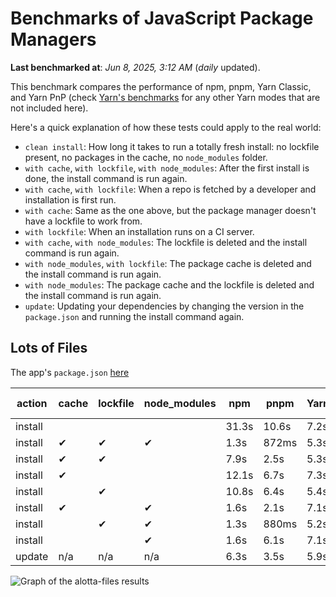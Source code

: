 # Benchmarks of JavaScript Package Managers

**Last benchmarked at**: _Jun 8, 2025, 3:12 AM_ (_daily_ updated).

This benchmark compares the performance of npm, pnpm, Yarn Classic, and Yarn PnP (check [Yarn's benchmarks](https://yarnpkg.com/benchmarks) for any other Yarn modes that are not included here).

Here's a quick explanation of how these tests could apply to the real world:

- `clean install`: How long it takes to run a totally fresh install: no lockfile present, no packages in the cache, no `node_modules` folder.
- `with cache`, `with lockfile`, `with node_modules`: After the first install is done, the install command is run again.
- `with cache`, `with lockfile`: When a repo is fetched by a developer and installation is first run.
- `with cache`: Same as the one above, but the package manager doesn't have a lockfile to work from.
- `with lockfile`: When an installation runs on a CI server.
- `with cache`, `with node_modules`: The lockfile is deleted and the install command is run again.
- `with node_modules`, `with lockfile`: The package cache is deleted and the install command is run again.
- `with node_modules`: The package cache and the lockfile is deleted and the install command is run again.
- `update`: Updating your dependencies by changing the version in the `package.json` and running the install command again.

## Lots of Files

The app's `package.json` [here](https://github.com/pnpm/pnpm.io/blob/main/benchmarks/fixtures/alotta-files/package.json)

| action  | cache | lockfile | node_modules| npm | pnpm | Yarn | Yarn PnP |
| ---     | ---   | ---      | ---         | --- | ---  | ---  | ---      |
| install |       |          |             | 31.3s | 10.6s | 7.2s | 3.6s |
| install | ✔     | ✔        | ✔           | 1.3s | 872ms | 5.3s | n/a |
| install | ✔     | ✔        |             | 7.9s | 2.5s | 5.3s | 1.3s |
| install | ✔     |          |             | 12.1s | 6.7s | 7.3s | 3s |
| install |       | ✔        |             | 10.8s | 6.4s | 5.4s | 1.3s |
| install | ✔     |          | ✔           | 1.6s | 2.1s | 7.1s | n/a |
| install |       | ✔        | ✔           | 1.3s | 880ms | 5.2s | n/a |
| install |       |          | ✔           | 1.6s | 6.1s | 7.1s | n/a |
| update  | n/a | n/a | n/a | 6.3s | 3.5s | 5.9s | 3.1s |

<img alt="Graph of the alotta-files results" src="/img/benchmarks/alotta-files.svg" />